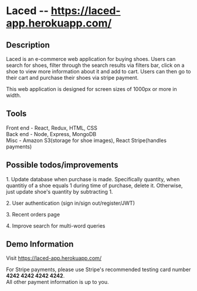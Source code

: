 # Laced -- https://laced-app.herokuapp.com/

## Description
Laced is an e-commerce web application for buying shoes. Users can search for shoes, filter through the search results via filters bar, click on a shoe to view more information about it and add to cart. Users can then go to their cart and purchase their shoes via stripe payment.

This web application is designed for screen sizes of 1000px or more in width.

## Tools 
Front end  - React, Redux, HTML, CSS
<br>
Back end - Node, Express, MongoDB
<br>
Misc - Amazon S3(storage for shoe images), React Stripe(handles payments)  

## Possible todos/improvements
<p>1. Update database when purchase is made. Specifically quantity, when quantitiy of a shoe equals 1 during time of purchase, delete it. Otherwise, just update shoe's quantity by subtracting 1. <p>
<p>2. User authentication (sign in/sign out/register/JWT)<p>
<p>3. Recent orders page<p>
<p>4. Improve search for multi-word queries<p>

## Demo Information
Visit https://laced-app.herokuapp.com/

For Stripe payments, please use Stripe's recommended testing card number <strong>4242 4242 4242 4242</strong>.
<br>
All other payment information is up to you.
